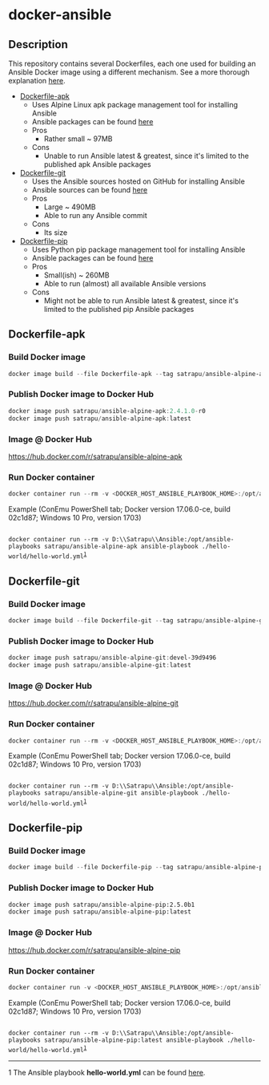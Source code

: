 # docker-ansible

## Description

This repository contains several Dockerfiles, each one used for building an Ansible Docker image using a different mechanism.
See a more thorough explanation [here](http://crossprogramming.com/2018/02/14/running-ansible-on-windows.html).

* [Dockerfile-apk](./Dockerfile-apk)
  * Uses Alpine Linux apk package management tool for installing Ansible
  * Ansible packages can be found [here](https://pkgs.alpinelinux.org/packages?name=ansible&branch=v3.6)
  * Pros
    * Rather small ~ 97MB
  * Cons
    * Unable to run Ansible latest & greatest, since it's limited to the published apk Ansible packages
* [Dockerfile-git](./Dockerfile-git)
    * Uses the Ansible sources hosted on GitHub for installing Ansible
    * Ansible sources can be found [here](https://github.com/ansible/ansible)
    * Pros
      * Large ~ 490MB
      * Able to run any Ansible commit
    * Cons
      * Its size
* [Dockerfile-pip](./Dockerfile-pip)
    * Uses Python pip package management tool for installing Ansible
    * Ansible packages can be found [here](https://pypi.python.org/pypi/ansible)
    * Pros
      * Small(ish) ~ 260MB
      * Able to run (almost) all available Ansible versions
    * Cons
      * Might not be able to run Ansible latest & greatest, since it's limited to the published pip Ansible packages

## Dockerfile-apk

### Build Docker image

````powershell
docker image build --file Dockerfile-apk --tag satrapu/ansible-alpine-apk:2.4.1.0-r0 --tag satrapu/ansible-alpine-apk:latest .
````

### Publish Docker image to Docker Hub

````powershell
docker image push satrapu/ansible-alpine-apk:2.4.1.0-r0
docker image push satrapu/ansible-alpine-apk:latest
````

### Image @ Docker Hub
https://hub.docker.com/r/satrapu/ansible-alpine-apk

### Run Docker container

````powershell
docker container run --rm -v <DOCKER_HOST_ANSIBLE_PLAYBOOK_HOME>:/opt/ansible-playbooks satrapu/ansible-alpine-apk:latest ansible-playbook <ANSIBLE_PLAYBOOK>
````

Example (ConEmu PowerShell tab; Docker version 17.06.0-ce, build 02c1d87; Windows 10 Pro, version 1703)

<code lang="powershell">
docker container run --rm -v D:\\Satrapu\\Ansible:/opt/ansible-playbooks satrapu/ansible-alpine-apk ansible-playbook ./hello-world/hello-world.yml<sup><a href="#hello-world-yml">1</a><sup>
</code>

## Dockerfile-git

### Build Docker image

````powershell
docker image build --file Dockerfile-git --tag satrapu/ansible-alpine-git:devel-39d9496 --tag satrapu/ansible-alpine-git:latest --build-arg ANSIBLE_GIT_CHECKOUT_ARGS=39d9496 .
````

### Publish Docker image to Docker Hub

````powershell
docker image push satrapu/ansible-alpine-git:devel-39d9496
docker image push satrapu/ansible-alpine-git:latest
````

### Image @ Docker Hub
https://hub.docker.com/r/satrapu/ansible-alpine-git

### Run Docker container

````powershell
docker container run --rm -v <DOCKER_HOST_ANSIBLE_PLAYBOOK_HOME>:/opt/ansible-playbooks satrapu/ansible-alpine-git:latest ansible-playbook <ANSIBLE_PLAYBOOK>
````

Example (ConEmu PowerShell tab; Docker version 17.06.0-ce, build 02c1d87; Windows 10 Pro, version 1703)

<code lang="powershell">
docker container run --rm -v D:\\Satrapu\\Ansible:/opt/ansible-playbooks satrapu/ansible-alpine-git ansible-playbook ./hello-world/hello-world.yml<sup><a href="#hello-world-yml">1</a><sup>
</code>

## Dockerfile-pip

### Build Docker image

````powershell
docker image build --file Dockerfile-pip --tag satrapu/ansible-alpine-pip:2.5.0b1 --tag satrapu/ansible-alpine-pip:latest .
````

### Publish Docker image to Docker Hub

````bash
docker image push satrapu/ansible-alpine-pip:2.5.0b1
docker image push satrapu/ansible-alpine-pip:latest
````

### Image @ Docker Hub
https://hub.docker.com/r/satrapu/ansible-alpine-pip

### Run Docker container

````powershell
docker container run -v <DOCKER_HOST_ANSIBLE_PLAYBOOK_HOME>:/opt/ansible-playbooks satrapu/ansible-alpine-pip:latest ansible-playbook <ANSIBLE_PLAYBOOK>
````

Example (ConEmu PowerShell tab; Docker version 17.06.0-ce, build 02c1d87; Windows 10 Pro, version 1703)

<code lang="powershell">
docker container run --rm -v D:\\Satrapu\\Ansible:/opt/ansible-playbooks satrapu/ansible-alpine-pip:latest ansible-playbook ./hello-world/hello-world.yml<sup><a href="#hello-world-yml">1</a><sup>
</code>

---
<a name="hello-world-yml">1</a> The Ansible playbook **hello-world.yml** can be found [here](https://gist.github.com/satrapu/31b1a03f321990f8d9ae067372a8b456).
